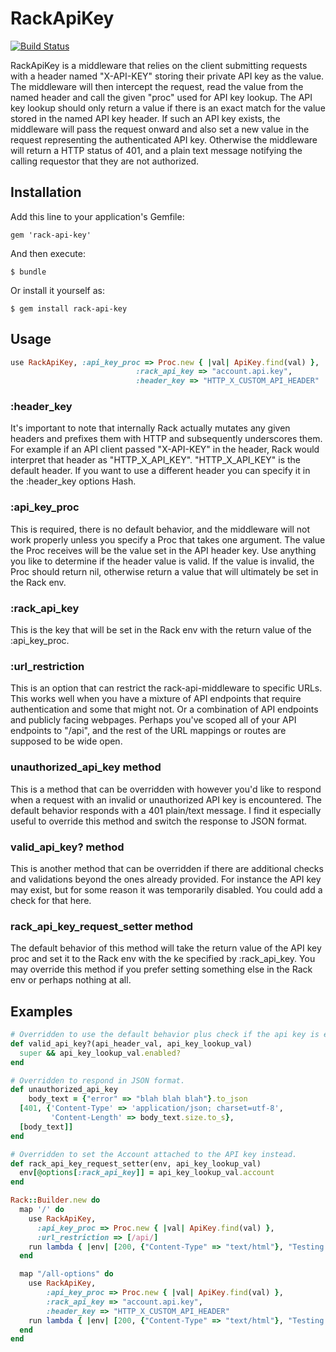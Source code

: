 # RackApiKey

[![Build Status](https://travis-ci.org/techwhizbang/rack-api-key.png)](https://travis-ci.org/techwhizbang/rack-api-key)

RackApiKey is a middleware that relies on the client submitting requests
with a header named "X-API-KEY" storing their private API key as the value.
The middleware will then intercept the request, read the value from the named 
header and call the given "proc" used for API key lookup. The API key lookup 
should only return a value if there is an exact match for the value stored in 
the named API key header. 
If such an API key exists, the middleware will pass the request onward and also
set a new value in the request representing the authenticated API key. Otherwise
the middleware will return a HTTP status of 401, and a plain text message
notifying the calling requestor that they are not authorized.

## Installation

Add this line to your application's Gemfile:

    gem 'rack-api-key'

And then execute:

    $ bundle

Or install it yourself as:

    $ gem install rack-api-key

## Usage

```ruby
use RackApiKey, :api_key_proc => Proc.new { |val| ApiKey.find(val) },
		  					:rack_api_key => "account.api.key",
		  					:header_key => "HTTP_X_CUSTOM_API_HEADER"
```

### :header_key
It's important to note that internally Rack actually mutates any given headers
and prefixes them with HTTP and subsequently underscores them. For example if an
API client passed "X-API-KEY" in the header, Rack would interpret that header
as "HTTP_X_API_KEY". "HTTP_X_API_KEY" is the default header. If you want to use
a different header you can specify it in the :header_key options Hash.

### :api_key_proc
This is required, there is no default behavior, and the middleware will not work
properly unless you specify a Proc that takes one argument.
The value the Proc receives will be the value set in the API header key.
Use anything you like to determine if the header value
is valid. If the value is invalid, the Proc should return nil, otherwise return
a value that will ultimately be set in the Rack env.

### :rack_api_key
This is the key that will be set in the Rack env with the return value of the
:api_key_proc.

### :url_restriction
This is an option that can restrict the rack-api-middleware to specific URLs.
This works well when you have a mixture of API endpoints that require
authentication and some that might not. Or a combination of API endpoints and
publicly facing webpages. Perhaps you've scoped all of your API endpoints to
"/api", and the rest of the URL mappings or routes are supposed to be wide open.


### unauthorized_api_key method
This is a method that can be overridden with however you'd like to respond
when a request with an invalid or unauthorized API key is encountered. The default
behavior responds with a 401 plain/text message. I find it especially useful to
override this method and switch the response to JSON format.

### valid_api_key? method
This is another method that can be overridden if there are additional checks
and validations beyond the ones already provided. For instance the API key
may exist, but for some reason it was temporarily disabled. You could add a check
for that here.

### rack_api_key_request_setter method
The default behavior of this method will take the return value of the API key
proc and set it to the Rack env with the ke specified by :rack_api_key. You
may override this method if you prefer setting something else in the Rack env 
or perhaps nothing at all.

## Examples

```ruby
# Overridden to use the default behavior plus check if the api key is enabled.
def valid_api_key?(api_header_val, api_key_lookup_val)
  super && api_key_lookup_val.enabled?
end
```

```ruby
# Overridden to respond in JSON format. 
def unauthorized_api_key
 	body_text = {"error" => "blah blah blah"}.to_json
  [401, {'Content-Type' => 'application/json; charset=utf-8',
         'Content-Length' => body_text.size.to_s},
  [body_text]]
end
```

```ruby
# Overridden to set the Account attached to the API key instead.
def rack_api_key_request_setter(env, api_key_lookup_val)
  env[@options[:rack_api_key]] = api_key_lookup_val.account
end
```

```ruby
Rack::Builder.new do
  map '/' do 
    use RackApiKey,
      :api_key_proc => Proc.new { |val| ApiKey.find(val) },
      :url_restriction => [/api/]
    run lambda { |env| [200, {"Content-Type" => "text/html"}, "Testing Middleware"] }
  end

  map "/all-options" do
  	use RackApiKey, 
  		:api_key_proc => Proc.new { |val| ApiKey.find(val) },
  		:rack_api_key => "account.api.key",
  		:header_key => "HTTP_X_CUSTOM_API_HEADER"
    run lambda { |env| [200, {"Content-Type" => "text/html"}, "Testing Middleware"] }
  end
end
```

